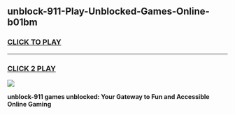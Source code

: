 
## unblock-911-Play-Unblocked-Games-Online-b01bm
<h3>
<a href="https://premium76.site?title=unblock-911&ref=25A">CLICK TO PLAY</a></h3>
<hr>

<h3>
<a href="https://premium76.site?title=unblock-911&ref=25A">CLICK 2 PLAY</a>
  
</h3>

<a href="https://premium76.site?title=unblock-911&ref=25A"><img src="https://clearcache.store/games.png"></a>


**unblock-911 games unblocked: Your Gateway to Fun and Accessible Online Gaming**
